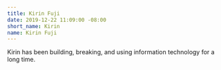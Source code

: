 ```yaml
---
title: Kirin Fuji
date: 2019-12-22 11:09:00 -08:00
short_name: Kirin
name: Kirin Fuji
---
```


Kirin has been building, breaking, and using information technology for a long time.